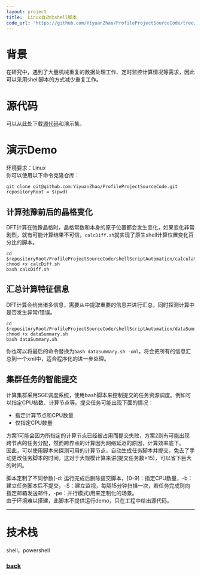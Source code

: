 ```yaml
---
layout: project
title:  Linux自动化shell脚本
code_url: "https://github.com/YiyuanZhao/ProfileProjectSourceCode/tree/main/shellScriptAutomation"
---
```


# 背景
在研究中，遇到了大量机械重复的数据处理工作、定时监控计算情况等需求，因此可以采用shell脚本的方式减少重复工作。

# 源代码
可以从此处下载[源代码](https://github.com/YiyuanZhao/ProfileProjectSourceCode/tree/main/shellScriptAutomation)和演示集。

# 演示Demo
环境要求：Linux  
你可以使用以下命令克隆仓库：
```shell
git clone git@github.com:YiyuanZhao/ProfileProjectSourceCode.git
repositoryRoot = $(pwd)
```

## 计算弛豫前后的晶格变化
DFT计算在弛豫晶格时，晶格常数和本身的原子位置都会发生变化，如果变化非常剧烈，就有可能计算结果不可信，``calcDiff.sh``就实现了原生shell计算位置变化百分比的脚本。

```shell
cd $repositoryRoot/ProfileProjectSourceCode/shellScriptAutomation/calculateDifference
chmod +x calcDiff.sh
bash calcDiff.sh
```
## 汇总计算特征信息
DFT计算会给出诸多信息，需要从中提取重要的信息并进行汇总，同时探测计算中是否发生异常/错误。

```shell
cd $repositoryRoot/ProfileProjectSourceCode/shellScriptAutomation/dataSummary
chmod +x dataSummary.sh
bash dataSummary.sh
```

你也可以将最后的命令替换为``bash dataSummary.sh -xml``，将会把所有的信息汇总到一个xml中，适合程序化的进一步处理。

## 集群任务的智能提交
计算集群采用SGE调度系统，使用bash脚本来控制提交的任务资源调度。例如可以指定CPU核数、计算节点等。提交任务可能出现下面的情况：

 - 指定计算节点和CPU数量
 - 仅指定CPU数量

方案1可能会因为所指定的计算节点已经被占用而提交失败，方案2则有可能出现跨节点的任务分配，然而跨界点的计算因为网络延迟的原因，计算效率底下。  
因此，可以使用脚本来探测可用的计算节点，自动生成任务脚本并提交，免去了手动更改任务脚本的时间，这对于大规模计算来讲(提交任务数>15)，可以省下巨大的时间。

脚本定制了不同参数(-d: 运行完成后删除提交脚本，[0-9]：指定CPU数量，-b：建立任务脚本后不提交，-S：建立监视，每隔15分钟扫描一次，若任务完成则向指定邮箱发送邮件，-pe：并行模式)用来定制化的场景。  
由于环境难以搭建，此脚本不提供运行demo，只在工程中给出源代码。

* * *

# 技术栈
shell，powershell

### [back](/)